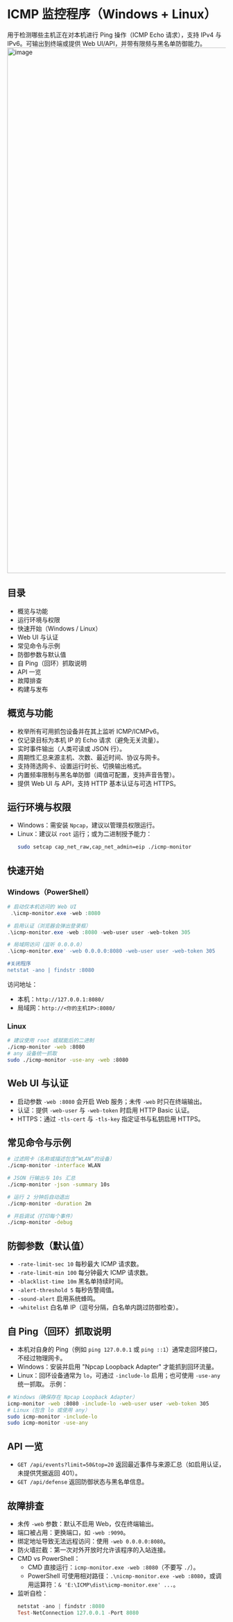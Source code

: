 # ICMP 监控程序（Windows + Linux）

用于检测哪些主机正在对本机进行 Ping 操作（ICMP Echo 请求），支持 IPv4 与 IPv6。可输出到终端或提供 Web UI/API，并带有限频与黑名单防御能力。
<img width="1559" height="1211" alt="image" src="https://github.com/user-attachments/assets/43e087c8-1536-4bbc-bc81-cad323b93d59" />


## 目录
- 概览与功能
- 运行环境与权限
- 快速开始（Windows / Linux）
- Web UI 与认证
- 常见命令与示例
- 防御参数与默认值
- 自 Ping（回环）抓取说明
- API 一览
- 故障排查
- 构建与发布

## 概览与功能
- 枚举所有可用抓包设备并在其上监听 ICMP/ICMPv6。
- 仅记录目标为本机 IP 的 Echo 请求（避免无关流量）。
- 实时事件输出（人类可读或 JSON 行）。
- 周期性汇总来源主机、次数、最近时间、协议与网卡。
- 支持筛选网卡、设置运行时长、切换输出格式。
- 内置频率限制与黑名单防御（阈值可配置，支持声音告警）。
- 提供 Web UI 与 API，支持 HTTP 基本认证与可选 HTTPS。

## 运行环境与权限
- Windows：需安装 `Npcap`，建议以管理员权限运行。
- Linux：建议以 `root` 运行；或为二进制授予能力：
  ```bash
  sudo setcap cap_net_raw,cap_net_admin=eip ./icmp-monitor
  ```

## 快速开始
### Windows（PowerShell）
```powershell
# 启动仅本机访问的 Web UI
 .\icmp-monitor.exe -web :8080

# 启用认证（浏览器会弹出登录框）
.\icmp-monitor.exe -web :8080 -web-user user -web-token 305

# 局域网访问（监听 0.0.0.0）
.\icmp-monitor.exe' -web 0.0.0.0:8080 -web-user user -web-token 305

#关闭程序
netstat -ano | findstr :8080
```
访问地址：
- 本机：`http://127.0.0.1:8080/`
- 局域网：`http://<你的主机IP>:8080/`

### Linux
```bash
# 建议使用 root 或赋能后的二进制
./icmp-monitor -web :8080
# any 设备统一抓取
sudo ./icmp-monitor -use-any -web :8080
```

## Web UI 与认证
- 启动参数 `-web :8080` 会开启 Web 服务；未传 `-web` 时只在终端输出。
- 认证：提供 `-web-user` 与 `-web-token` 时启用 HTTP Basic 认证。
- HTTPS：通过 `-tls-cert` 与 `-tls-key` 指定证书与私钥启用 HTTPS。

## 常见命令与示例
```bash
# 过滤网卡（名称或描述包含“WLAN”的设备）
./icmp-monitor -interface WLAN

# JSON 行输出与 10s 汇总
./icmp-monitor -json -summary 10s

# 运行 2 分钟后自动退出
./icmp-monitor -duration 2m

# 开启调试（打印每个事件）
./icmp-monitor -debug
```

## 防御参数（默认值）
- `-rate-limit-sec 10` 每秒最大 ICMP 请求数。
- `-rate-limit-min 100` 每分钟最大 ICMP 请求数。
- `-blacklist-time 10m` 黑名单持续时间。
- `-alert-threshold 5` 每秒告警阈值。
- `-sound-alert` 启用系统蜂鸣。
- `-whitelist` 白名单 IP（逗号分隔，白名单内跳过防御检查）。

## 自 Ping（回环）抓取说明
- 本机对自身的 Ping（例如 `ping 127.0.0.1` 或 `ping ::1`）通常走回环接口，不经过物理网卡。
- Windows：安装并启用 "Npcap Loopback Adapter" 才能抓到回环流量。
- Linux：回环设备通常为 `lo`，可通过 `-include-lo` 启用；也可使用 `-use-any` 统一抓取。
示例：
```bash
# Windows（确保存在 Npcap Loopback Adapter）
icmp-monitor -web :8080 -include-lo -web-user user -web-token 305
# Linux（包含 lo 或使用 any）
sudo icmp-monitor -include-lo
sudo icmp-monitor -use-any
```

## API 一览
- `GET /api/events?limit=50&top=20` 返回最近事件与来源汇总（如启用认证，未提供凭据返回 401）。
- `GET /api/defense` 返回防御状态与黑名单信息。

## 故障排查
- 未传 `-web` 参数：默认不启用 Web，仅在终端输出。
- 端口被占用：更换端口，如 `-web :9090`。
- 绑定地址导致无法远程访问：使用 `-web 0.0.0.0:8080`。
- 防火墙拦截：第一次对外开放时允许该程序的入站连接。
- CMD vs PowerShell：
  - CMD 直接运行：`icmp-monitor.exe -web :8080`（不要写 `./`）。
  - PowerShell 可使用相对路径：`.\nicmp-monitor.exe -web :8080`，或调用运算符：`& 'E:\ICMP\dist\icmp-monitor.exe' ...`。
- 监听自检：
  ```powershell
  netstat -ano | findstr :8080
  Test-NetConnection 127.0.0.1 -Port 8080
  ```
